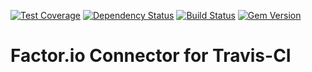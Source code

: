 [![Test Coverage](https://codeclimate.com/github/factor-io/connector-travis/badges/coverage.svg)](https://codeclimate.com/github/factor-io/connector-travis)
[![Dependency Status](https://gemnasium.com/factor-io/connector-travis.svg)](https://gemnasium.com/factor-io/connector-travis)
[![Build Status](https://travis-ci.org/factor-io/connector-travis.svg?branch=rework)](https://travis-ci.org/factor-io/connector-travis)
[![Gem Version](https://badge.fury.io/rb/factor-connector-travis.svg)](http://badge.fury.io/rb/factor-connector-travis)

Factor.io Connector for Travis-CI
======================
